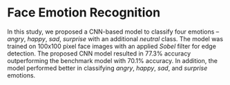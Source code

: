 # Face Emotion Recognition

In this study, we proposed a CNN-based model to classify four emotions – _angry_, _happy_, _sad_, _surprise_ with an
additional _neutral_ class. The model was trained on 100x100 pixel face images with an applied
_Sobel_ filter for edge detection. The proposed CNN model resulted in 77.3% accuracy
outperforming the benchmark model with 70.1% accuracy. In addition, the model performed
better in classifying _angry_, _happy_, _sad_, and _surprise_ emotions.
